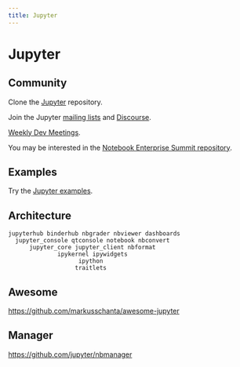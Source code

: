 ```yaml
---
title: Jupyter
---
```


# Jupyter

## Community

Clone the [Jupyter](https://github.com/jupyter/jupyter) repository.

Join the Jupyter [mailing lists](https://groups.google.com/forum/#!forum/jupyter) and [Discourse](https://discourse.jupyter.org).

[Weekly Dev Meetings](https://jupyter.readthedocs.io/en/latest/community/content-community.html#weekly-dev-meeting).

You may be interested in the [Notebook Enterprise Summit repository](https://github.com/nteract/nes).

## Examples

Try the [Jupyter examples](https://github.com/datalayer/datalayer/tree/master/etc/examples/jupyter).

## Architecture

```
jupyterhub binderhub nbgrader nbviewer dashboards
  jupyter_console qtconsole notebook nbconvert
      jupyter_core jupyter_client nbformat
              ipykernel ipywidgets
                    ipython
                   traitlets
```

## Awesome

https://github.com/markusschanta/awesome-jupyter

## Manager

https://github.com/jupyter/nbmanager
